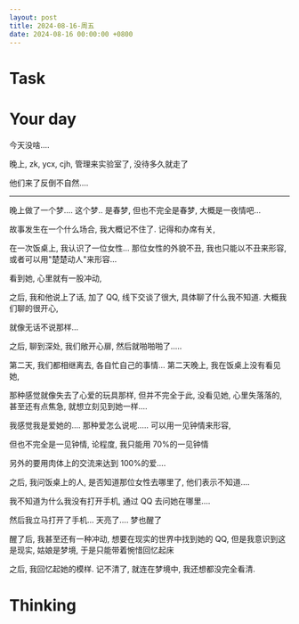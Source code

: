```yaml
---
layout: post
title: 2024-08-16-周五
date: 2024-08-16 00:00:00 +0800
---
```







# Task


# Your day


今天没啥....

晚上, zk, ycx, cjh, 管理来实验室了, 没待多久就走了

他们来了反倒不自然....

---

晚上做了一个梦.... 这个梦.. 是春梦, 但也不完全是春梦, 大概是一夜情吧...

故事发生在一个什么场合, 我大概记不住了. 记得和办席有关,

在一次饭桌上, 我认识了一位女性... 那位女性的外貌不丑, 我也只能以不丑来形容, 或者可以用"楚楚动人"来形容... 

看到她, 心里就有一股冲动, 

之后, 我和他说上了话, 加了 QQ, 线下交谈了很大, 具体聊了什么我不知道. 大概我们聊的很开心, 

就像无话不说那样...

之后, 聊到深处, 我们敞开心扉, 然后就啪啪啪了.....

第二天, 我们都相继离去, 各自忙自己的事情... 第二天晚上, 我在饭桌上没有看见她,

那种感觉就像失去了心爱的玩具那样, 但并不完全于此, 没看见她, 心里失落落的, 甚至还有点焦急, 就想立刻见到她一样....

我感觉我是爱她的.... 那种爱怎么说呢..... 可以用一见钟情来形容, 

但也不完全是一见钟情, 论程度, 我只能用 70%的一见钟情

另外的要用肉体上的交流来达到 100%的爱....

之后, 我问饭桌上的人, 是否知道那位女性去哪里了, 他们表示不知道....

我不知道为什么我没有打开手机, 通过 QQ 去问她在哪里....

然后我立马打开了手机... 天亮了.... 梦也醒了

醒了后, 我甚至还有一种冲动, 想要在现实的世界中找到她的 QQ, 但是我意识到这是现实, 姑娘是梦境, 于是只能带着惋惜回忆起床

之后, 我回忆起她的模样. 记不清了, 就连在梦境中, 我还想都没完全看清.









# Thinking



